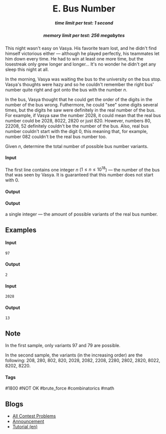 <h1 style='text-align: center;'> E. Bus Number</h1>

<h5 style='text-align: center;'>time limit per test: 1 second</h5>
<h5 style='text-align: center;'>memory limit per test: 256 megabytes</h5>

This night wasn't easy on Vasya. His favorite team lost, and he didn't find himself victorious either — although he played perfectly, his teammates let him down every time. He had to win at least one more time, but the losestreak only grew longer and longer... It's no wonder he didn't get any sleep this night at all.

In the morning, Vasya was waiting the bus to the university on the bus stop. Vasya's thoughts were hazy and so he couldn't remember the right bus' number quite right and got onto the bus with the number $n$.

In the bus, Vasya thought that he could get the order of the digits in the number of the bus wrong. Futhermore, he could "see" some digits several times, but the digits he saw were definitely in the real number of the bus. For example, if Vasya saw the number 2028, it could mean that the real bus number could be 2028, 8022, 2820 or just 820. However, numbers 80, 22208, 52 definitely couldn't be the number of the bus. Also, real bus number couldn't start with the digit 0, this meaning that, for example, number 082 couldn't be the real bus number too.

Given $n$, determine the total number of possible bus number variants.

#### Input

The first line contains one integer $n$ ($1 \leq n \leq 10^{18}$) — the number of the bus that was seen by Vasya. It is guaranteed that this number does not start with $0$.

#### Output

#### Output

 a single integer — the amount of possible variants of the real bus number.

## Examples

#### Input


```text
97  

```
#### Output


```text
2  

```
#### Input


```text
2028  

```
#### Output


```text
13  

```
## Note

In the first sample, only variants $97$ and $79$ are possible.

In the second sample, the variants (in the increasing order) are the following: $208$, $280$, $802$, $820$, $2028$, $2082$, $2208$, $2280$, $2802$, $2820$, $8022$, $8202$, $8220$.



#### Tags 

#1800 #NOT OK #brute_force #combinatorics #math 

## Blogs
- [All Contest Problems](../Codeforces_Round_491_(Div._2).md)
- [Announcement](../blogs/Announcement.md)
- [Tutorial (en)](../blogs/Tutorial_(en).md)
